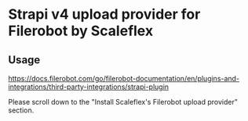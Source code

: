 # Strapi v4 upload provider for Filerobot by Scaleflex

## Usage

https://docs.filerobot.com/go/filerobot-documentation/en/plugins-and-integrations/third-party-integrations/strapi-plugin

Please scroll down to the "Install Scaleflex's Filerobot upload provider" section.

